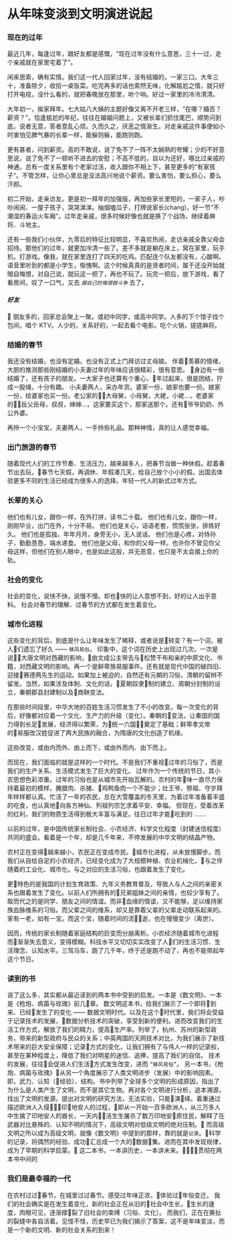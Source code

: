 # 从年味变淡到文明演进说起

### 现在的过年
最近几年，每逢过年，跟好友都是感慨，“现在过年没有什么意思，三十一过，走个亲戚就在家里宅着了”。

闲来思索，确有实情。我们这一代人回家过年，没有结婚的，一家三口。大年三十，准备除夕，收拾一桌饭菜。吃完再多的话也索然无味，化解尴尬之情，就只好打开电视，没什么看的，就把春晚放在那里，听个响。好过一家里的冷冷清清。

大年初一，挨家拜年。七大姑八大姨的主题好像又离不开老三样，“在哪？婚否？薪资？”。恰逢尴尬的年纪，往往在婚姻问题上，又被长辈们抓住尾巴，顺势问到底。说者无意，答者意乱心烦。久而久之，厌恶之情渐生。对走亲戚这件事便如小时害怕见脾气暴的长辈一样，能躲则躲，能跑则跑。

更有甚者，问到薪资。高的不敢说，说了免不了一阵不太娴熟的夸耀；少的不好意思说，说了免不了一顿听不进去的安慰；不高不低的，自以为还好，哪比过亲戚的神通，总有一度关系里有个老家过活，收入跟你不相上下，甚至更多的“有家孩子”。不管怎样，让你心里总是没法高兴地说个薪资。要么害怕，要么担心，要么汗颜。

初二开始，走亲访友。更是初一拜年的加强版，再加些家长里短的，一家子人，吵吵闹闹、一屋子孩子，哭哭涕涕。抽烟嗑瓜子，打牌说家长(chang)，好一节“不潮湿的春运火车厢”。过年走亲戚，很多时候好像也就是换了个战场，继续着麻将、斗地主。

还有一些我们小伙伴，九零后的特征比较明显，不喜欢热闹，走访亲戚全靠父母会招待。那他们的过年，就更加冷清一些了。差不多就是躺在床上，窝在家里，玩手机，打游戏。像我，就在家里连打了四天的吃鸡。匹配连个队友都没有，心酸啊。语音里听到的都是小学生，惭愧啊。这个时候真真的是贤者时间，属于还没开始就暗自悔恨，对自己说，就玩这一把了，再也不玩了。玩完一把后，放下游戏，看了看房间，叹了一口气，又去 *`跟自己的悔恨做斗争`* 去了。



#### *好友*

朋友多的，回家总会聚上一聚。或初中同学，或高中同学。人多的下个馆子找个包间，唱个 KTV。人少的，关系好的，一起去看个电影。吃个火锅，搓搓麻将。

### 结婚的春节
我还没有结婚，也没有定婚。也没有正式上门拜访过丈母娘。
伴着羡慕的情绪，大胆的推测那些刚结婚的小夫妻过年的年味应该很精彩，很有意思。
身边有一些结婚了，还有孩子的朋友。一大家子也还算有个重心，年过起来，很是团结，拧成一股绳，十分有趣。
小夫妻两人，采办年货。婆家一份，娘家也要一份。娘家一份，给婆家也买一份。老公家的大母舅，小母舅，大姥，小姥...，老婆家的岳父岳母，叔叔，婶婶...，这家要买这个，那家送那个。还有爷爷奶奶、外公外婆。

再拎一个小宝宝，夫妻两人，一手拎些礼品。那种神情，真的让人感觉幸福。


### 出门旅游的春节
随着现代人们的工作节奏、生活压力，越来越多人，把春节当做一种休假。趁着春节出去玩，春节七天假，再调休、年假凑几天，给自己放个小小的假。出国去体验更多不同的生活已经成为很多人的选择。年轻一代人的新式过年方式。

### 长辈的关心

他们也有儿女，跟你一样，在外打拼，读书二十载。
他们也有儿女，跟你一样，刚刚毕业，出门在外，十分不易。
他们也是关心，话语老套，慌慌张张，排练好久。
他们也是孤独，年年月月，身旁无小，无人说话。
他们也是心疼，对待孙子，勤勤恳恳，端水递食。
他们也是父母，和你的父母一样。也许你不曾见你父母这样，但他们在别人眼中，也是如此这般，并无恶意，也只是不太会接上你的轨。


### 社会的变化

社会的变化，说快不快，说慢不慢。却也快的让人意想不到，好的让人出乎意料。
社会对春节的理解、过春节的方式都在发生着变化。

### 城市化进程
这些变化的背后，到底是什么让年味发生了稀释，或者说是转变？有一个词，被人们遗忘了好久 —— `移风易俗`。
印象中，这个词在历史上出现过几次。一次是说大唐文明对西藏的影响，由文成公主带去与松赞干布和亲的中原文化、书籍，对西藏文明的影响。再一个是鲜卑族易服事件。还有就是现代中国的破四旧、迎接赛德两先生的运动。如果加上被迫的，自然还有元朝的习俗，清朝的留辫不留发。当然，如果涉及体制、文化的话，夏朝奴隶制的建立、周朝分封制的设立，秦朝郡县封建制以及商鞅变法。

在那些时间段里，中华大地的百姓生活习惯发生了不小的改变。每一次变化的背后，好像都对应着一个文化、生产力的升级（变化）。秦朝的变法，让秦国的国力得到长足发展，经济得以繁荣，为统一六国奠定了基础；鲜卑孝文帝的易服改汉姓促进了两大民族的融合，为隋唐的文化创造了机缘。

这些改变，或由内而外、由上而下，或由外而内、由下而上。

而现在，我们面临的就是这样的一个时代。不是我们不重视过年的习俗了，而是我们的生产关系、生活模式发生了巨大的变化。
过年作为一个传统的节日，其小农思想色彩浓重。过年的习俗也是从城市先开始瓦解的。农村的年味一直尽力保持着最初的模样。腌腊肉、杀猪、鸡鸭鱼肉一个不能少；灶王爷、祭祖、守岁拜年样样都认真。忙活了一年的农民，总在大雪覆盖的冬天里，为着过年准备着丰盛的吃食，也认真地向各方神仙、列祖列宗乞求着平安、幸福。
但现在，受着改革的红利，我们的物质生活得到极大丰富与满足。往日过年才能吃到的 .......

以前的过年，是中国传统家长制社会、小农经济、科学文化程度（封建迷信程度）共同的盛会。看着是一个年，却是几千年来，不停发展的中华文明的结晶产物。

农村正在变得越来越小，农民正在变成市民。城市化进程，从未放慢脚步。而我们从自给自足的小农经济，已经变化成为了大规模种植、农业机械化，与之伴随着的工业化、城市化。与之对应的生活习俗，也跟着发生了变化。

更特色的是我国的计划生育政策、九年义务教育普及，导致人与人之间的亲密关系也跟着发生了变化。以前人们所拥有的兄弟姐妹之间的亲情，也较少享有了。取而代之的是同学、朋友之间的情谊。而非血缘的情谊，又不能够，足以维持家族血脉维系的习俗。而父辈之间的维系，却又是靠着父辈的父辈走动联系起来的。
家有一老，如有一宝。而这个宝，随着时间的流逝，也在慢慢变少（离世）。

因而，传统的家长制随着家庭结构的巨变而分崩离析。小农经济随着城市化进程而渐渐失去意义，变得模糊。科技水平又切切实实改变了人们的生活习惯、生活理念、认知水平。三驾马车，跑了几千年，终于还是跑不动了，再也不能带起年这个节日。

### 读到的书
说了这么多，其实都从最近读到的两本书中受到的启发。一本是《数文明》、一本是《枪炮、病菌与玫瑰》前几章。
数文明这本书，给我们展示了一个即将到来、已经发生了的变化 —— 数据文明时代。以及在这个时代里，我们将会受益于记录技术的发展，数据分析技术的突破，享受到新的便利。进而改变我们的生活工作方式，解放了我们的精力，提高生产率。列举了，杭州、苏州的新型政务，带来的新型政府与民众的关系；中英两国的天网技术对比，为我们展示了新技术带来的巨大安全保障；记录方式的变化，让我们拥有了与伟人一样的记录权，甚至在某种程度上，降低了我们对明星的迷信、追捧，提高了我们的自信。
技术的发展，往往会促进人们生活方式发生改变，进而 `“移风易俗”`。
另一本书，《枪炮、病菌与玫瑰》从另一个角度展示了人类文明进步（发展）中的影响因素。即，武力、认知（经验）、结构。书中列举了全球多个文明的形成原因，指出了为什么是人类产生了文明，而不是其它生物。再对各个文明进行分析，追本溯源，找出了文明的发源。提出对文明的研究方法，无法实验，只能演绎。着重通过描述欧洲人入侵印地安人的过程，即从一开始一百多欧洲人，从三万多人中生擒了印地安人的酋长，一天内活生生屠杀了数万印地安原住民，解释了在武器对比悬殊的、认知不明的情况下，高级文明对低级文明的绝对压制。
而高级文明之所以成为高级文明，就像《数文明》中提到的那样，靠的就是`记录`。科学的记录，将偶然的经验、成功汇总成一个大的数据集。进而在其中发现规律，成为了早期的科学启蒙。
这二本书，一本讲历史，一本讲未来。贯彻在两本书中间的

### 我们是最幸福的一代
在农村过过春节，在城里过过春节。感受过年味正浓，体验过年俗变迁。
我们的社会确实是在发生着变化，新的社会正在从旧的社会中生长，生长的速度，肉眼可见，逐渐撑裂了旧社会的束缚（习俗、文化）。
而我们，正在在撕扯的裂缝中各自活着。见怪不怪，历史早已为我们揭示了答案，这不是年味变淡，而是一个新的文明、新的社会关系的到来！

